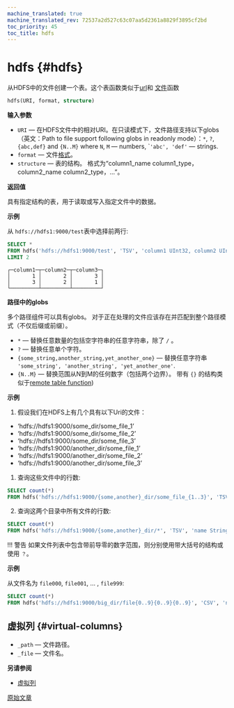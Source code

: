 ```yaml
---
machine_translated: true
machine_translated_rev: 72537a2d527c63c07aa5d2361a8829f3895cf2bd
toc_priority: 45
toc_title: hdfs
---
```


# hdfs {#hdfs}

从HDFS中的文件创建一个表。这个表函数类似于[url](url.md)和 [文件](file.md)函数

``` sql
hdfs(URI, format, structure)
```

**输入参数**

-   `URI` — 在HDFS文件中的相对URI。在只读模式下，文件路径支持以下globs（英文：Path to file support following globs in readonly mode）：`*`, `?`, `{abc,def}` and `{N..M}` where `N`, `M` — numbers, \``'abc', 'def'` — strings.
-   `format` — 文件[格式](../../interfaces/formats.md#formats)。
-   `structure` — 表的结构。 格式为“column1_name column1_type，column2_name column2_type，...”。

**返回值**

具有指定结构的表，用于读取或写入指定文件中的数据。

**示例**

从 `hdfs://hdfs1:9000/test`表中选择前两行:

``` sql
SELECT *
FROM hdfs('hdfs://hdfs1:9000/test', 'TSV', 'column1 UInt32, column2 UInt32, column3 UInt32')
LIMIT 2
```

``` text
┌─column1─┬─column2─┬─column3─┐
│       1 │       2 │       3 │
│       3 │       2 │       1 │
└─────────┴─────────┴─────────┘
```

**路径中的globs**

多个路径组件可以具有globs。 对于正在处理的文件应该存在并匹配到整个路径模式（不仅后缀或前缀）。

-   `*` — 替换任意数量的包括空字符串的任意字符串，除了 `/` 。
-   `?` — 替换任意单个字符。
-   `{some_string,another_string,yet_another_one}` — 替换任意字符串 `'some_string', 'another_string', 'yet_another_one'`.
-   `{N..M}` — 替换范围从N到M的任何数字（包括两个边界）。
带有 `{}` 的结构类似于[remote table function](../../sql-reference/table-functions/remote.md))

**示例**

1.  假设我们在HDFS上有几个具有以下Uri的文件：

-   ‘hdfs://hdfs1:9000/some\_dir/some\_file\_1’
-   ‘hdfs://hdfs1:9000/some\_dir/some\_file\_2’
-   ‘hdfs://hdfs1:9000/some\_dir/some\_file\_3’
-   ‘hdfs://hdfs1:9000/another\_dir/some\_file\_1’
-   ‘hdfs://hdfs1:9000/another\_dir/some\_file\_2’
-   ‘hdfs://hdfs1:9000/another\_dir/some\_file\_3’

1.  查询这些文件中的行数:

<!-- -->

``` sql
SELECT count(*)
FROM hdfs('hdfs://hdfs1:9000/{some,another}_dir/some_file_{1..3}', 'TSV', 'name String, value UInt32')
```

2.  查询这两个目录中所有文件的行数:

<!-- -->

``` sql
SELECT count(*)
FROM hdfs('hdfs://hdfs1:9000/{some,another}_dir/*', 'TSV', 'name String, value UInt32')
```

!!! 警告
    如果文件列表中包含带前导零的数字范围，则分别使用带大括号的结构或使用 `？`。

**示例**

从文件名为 `file000`, `file001`, … , `file999`:

``` sql
SELECT count(*)
FROM hdfs('hdfs://hdfs1:9000/big_dir/file{0..9}{0..9}{0..9}', 'CSV', 'name String, value UInt32')
```

## 虚拟列 {#virtual-columns}

-   `_path` — 文件路径。
-   `_file` — 文件名。

**另请参阅**

-   [虚拟列](https://clickhouse.tech/docs/en/operations/table_engines/#table_engines-virtual_columns)

[原始文章](https://clickhouse.tech/docs/en/query_language/table_functions/hdfs/) <!--hide-->
